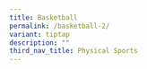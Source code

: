 ```yaml
---
title: Basketball
permalink: /basketball-2/
variant: tiptap
description: ""
third_nav_title: Physical Sports
---
```

